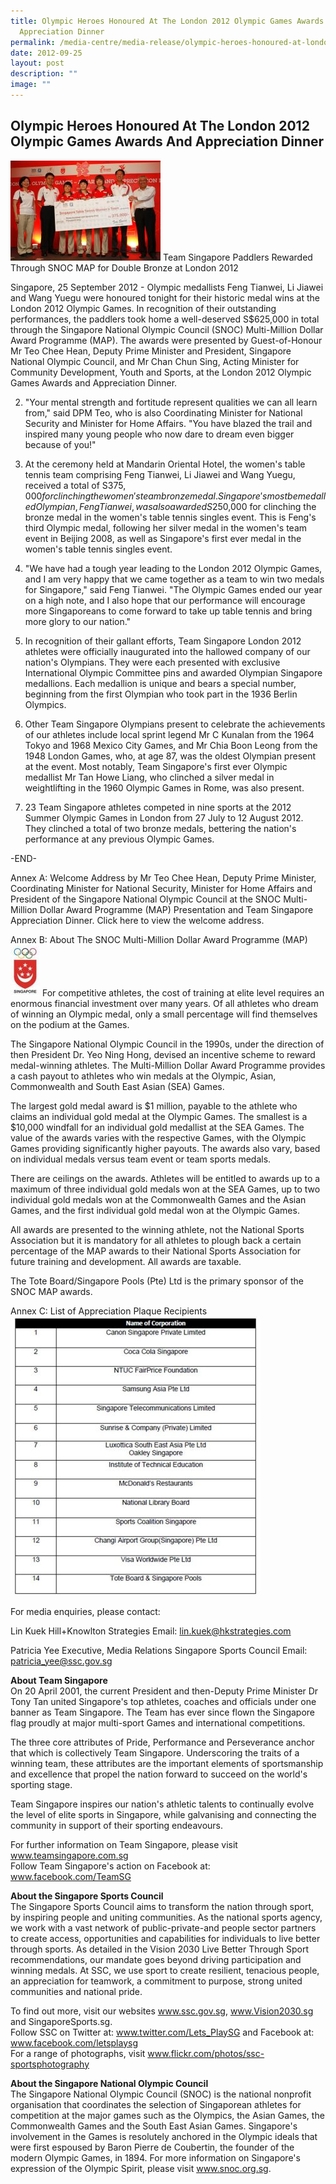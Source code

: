 ```yaml
---
title: Olympic Heroes Honoured At The London 2012 Olympic Games Awards And
  Appreciation Dinner
permalink: /media-centre/media-release/olympic-heroes-honoured-at-london-2012-olympic-games-awards-and-dinner/
date: 2012-09-25
layout: post
description: ""
image: ""
---
```

## **Olympic Heroes Honoured At The London 2012 Olympic Games Awards And Appreciation Dinner**

![](/images/Media%20Centre/Media%20Release/2012/Sep/OLYMPICHEROESHONOUREDATTHELONDON2012OLYMPICGAMESAWARDSAPPRECIATIONDINNERMainPar0042Imagegif.gif)
Team Singapore Paddlers Rewarded Through SNOC MAP for Double Bronze at London 2012

	
Singapore, 25 September 2012 - Olympic medallists Feng Tianwei, Li Jiawei and Wang Yuegu were honoured tonight for their historic medal wins at the London 2012 Olympic Games. In recognition of their outstanding performances, the paddlers took home a well-deserved S$625,000 in total through the Singapore National Olympic Council (SNOC) Multi-Million Dollar Award Programme (MAP). The awards were presented by Guest-of-Honour Mr Teo Chee Hean, Deputy Prime Minister and President, Singapore National Olympic Council, and Mr Chan Chun Sing, Acting Minister for Community Development, Youth and Sports, at the London 2012 Olympic Games Awards and Appreciation Dinner.

2. "Your mental strength and fortitude represent qualities we can all learn from," said DPM Teo, who is also Coordinating Minister for National Security and Minister for Home Affairs. "You have blazed the trail and inspired many young people who now dare to dream even bigger because of you!"

3. At the ceremony held at Mandarin Oriental Hotel, the women's table tennis team comprising Feng Tianwei, Li Jiawei and Wang Yuegu, received a total of S$375,000 for clinching the women's team bronze medal. Singapore's most bemedalled Olympian, Feng Tianwei, was also awarded S$250,000 for clinching the bronze medal in the women's table tennis singles event. This is Feng's third Olympic medal, following her silver medal in the women's team event in Beijing 2008, as well as Singapore's first ever medal in the women's table tennis singles event.

4. "We have had a tough year leading to the London 2012 Olympic Games, and I am very happy that we came together as a team to win two medals for Singapore," said Feng Tianwei. "The Olympic Games ended our year on a high note, and I also hope that our performance will encourage more Singaporeans to come forward to take up table tennis and bring more glory to our nation."

5. In recognition of their gallant efforts, Team Singapore London 2012 athletes were officially inaugurated into the hallowed company of our nation's Olympians. They were each presented with exclusive International Olympic Committee pins and awarded Olympian Singapore medallions. Each medallion is unique and bears a special number, beginning from the first Olympian who took part in the 1936 Berlin Olympics.

6. Other Team Singapore Olympians present to celebrate the achievements of our athletes include local sprint legend Mr C Kunalan from the 1964 Tokyo and 1968 Mexico City Games, and Mr Chia Boon Leong from the 1948 London Games, who, at age 87, was the oldest Olympian present at the event. Most notably, Team Singapore's first ever Olympic medallist Mr Tan Howe Liang, who clinched a silver medal in weightlifting in the 1960 Olympic Games in Rome, was also present.

7. 23 Team Singapore athletes competed in nine sports at the 2012 Summer Olympic Games in London from 27 July to 12 August 2012. They clinched a total of two bronze medals, bettering the nation's performance at any previous Olympic Games.

-END-

Annex A: Welcome Address by Mr Teo Chee Hean, Deputy Prime Minister, Coordinating Minister for National Security, Minister for Home Affairs and President of the Singapore National Olympic Council at the SNOC Multi-Million Dollar Award Programme (MAP) Presentation and Team Singapore Appreciation Dinner. 
Click here to view the welcome address.

Annex B: About The SNOC Multi-Million Dollar Award Programme (MAP)
![](/images/Media%20Centre/Media%20Release/2012/Sep/OLYMPICHEROESHONOUREDATTHELONDON2012OLYMPICGAMESAWARDSAPPRECIATIONDINNERMainPar0048Imagegif.gif)
For competitive athletes, the cost of training at elite level requires an enormous financial investment over many years. Of all athletes who dream of winning an Olympic medal, only a small percentage will find themselves on the podium at the Games.

The Singapore National Olympic Council in the 1990s, under the direction of then President Dr. Yeo Ning Hong, devised an incentive scheme to reward medal-winning athletes. The Multi-Million Dollar Award Programme provides a cash payout to athletes who win medals at the Olympic, Asian, Commonwealth and South East Asian (SEA) Games.

The largest gold medal award is $1 million, payable to the athlete who claims an individual gold medal at the Olympic Games. The smallest is a $10,000 windfall for an individual gold medallist at the SEA Games. The value of the awards varies with the respective Games, with the Olympic Games providing significantly higher payouts. The awards also vary, based on individual medals versus team event or team sports medals.

There are ceilings on the awards. Athletes will be entitled to awards up to a maximum of three individual gold medals won at the SEA Games, up to two individual gold medals won at the Commonwealth Games and the Asian Games, and the first individual gold medal won at the Olympic Games.

All awards are presented to the winning athlete, not the National Sports Association but it is mandatory for all athletes to plough back a certain percentage of the MAP awards to their National Sports Association for future training and development. All awards are taxable.

The Tote Board/Singapore Pools (Pte) Ltd is the primary sponsor of the SNOC MAP awards.

Annex C: List of Appreciation Plaque Recipients
![](/images/Media%20Centre/Media%20Release/2012/Sep/OLYMPICHEROESHONOUREDATTHELONDON2012OLYMPICGAMESAWARDSAPPRECIATIONDINNERMainPar0054Imagegif.gif)

For media enquiries, please contact:

Lin Kuek
Hill+Knowlton Strategies
Email: lin.kuek@hkstrategies.com

Patricia Yee
Executive, Media Relations
Singapore Sports Council
Email: patricia_yee@ssc.gov.sg

		

**About Team Singapore**
<br>
On 20 April 2001, the current President and then-Deputy Prime Minister Dr Tony Tan united Singapore's top athletes, coaches and officials under one banner as Team Singapore. The Team has ever since flown the Singapore flag proudly at major multi-sport Games and international competitions.

The three core attributes of Pride, Performance and Perseverance anchor that which is collectively Team Singapore. Underscoring the traits of a winning team, these attributes are the important elements of sportsmanship and excellence that propel the nation forward to succeed on the world's sporting stage.

Team Singapore inspires our nation's athletic talents to continually evolve the level of elite sports in Singapore, while galvanising and connecting the community in support of their sporting endeavours.

For further information on Team Singapore, please visit www.teamsingapore.com.sg
<br>
Follow Team Singapore's action on Facebook at: www.facebook.com/TeamSG

**About the Singapore Sports Council**
<br>
The Singapore Sports Council aims to transform the nation through sport, by inspiring people and uniting communities. As the national sports agency, we work with a vast network of public-private-and people sector partners to create access, opportunities and capabilities for individuals to live better through sports. As detailed in the Vision 2030 Live Better Through Sport recommendations, our mandate goes beyond driving participation and winning medals. At SSC, we use sport to create resilient, tenacious people, an appreciation for teamwork, a commitment to purpose, strong united communities and national pride.

To find out more, visit our websites www.ssc.gov.sg, www.Vision2030.sg and SingaporeSports.sg.
<br>
Follow SSC on Twitter at: www.twitter.com/Lets_PlaySG and Facebook at: www.facebook.com/letsplaysg
<br>
For a range of photographs, visit www.flickr.com/photos/ssc-sportsphotography

**About the Singapore National Olympic Council**
<br>
The Singapore National Olympic Council (SNOC) is the national nonprofit organisation that coordinates the selection of Singaporean athletes for competition at the major games such as the Olympics, the Asian Games, the Commonwealth Games and the South East Asian Games. Singapore's involvement in the Games is resolutely anchored in the Olympic ideals that were first espoused by Baron Pierre de Coubertin, the founder of the modern Olympic Games, in 1894. For more information on Singapore's expression of the Olympic Spirit, please visit www.snoc.org.sg.